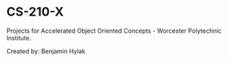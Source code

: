 # CS-210-X

Projects for Accelerated Object Oriented Concepts - Worcester Polytechnic Institute.

Created by: Benjamin Hylak
